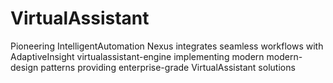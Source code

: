 # VirtualAssistant
Pioneering IntelligentAutomation Nexus integrates seamless workflows with AdaptiveInsight virtualassistant-engine implementing modern modern-design patterns providing enterprise-grade VirtualAssistant solutions
